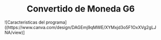 <h1 align="center"> Convertido de Moneda G6 </h1>
![Caracteristicas del programa]((https://www.canva.com/design/DAGEmj9qMWE/XYMxjd3o5F1OxXVg2gLJNA/view)]
